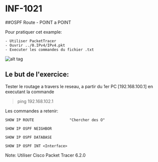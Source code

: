 # INF-1021

##OSPF Route - POINT a POINT

Pour pratiquer cet example:
```
- Utiliser PacketTracer
- Ouvrir ../0.IPv4/IPv4.pkt
- Executer les commandes du fichier .txt
```

![alt tag](https://github.com/CollegeBoreal/INF1021-16H/blob/master/9.OSPFRoute/OSPFRoute.png)

## Le but de l'exercice:

Tester le routage a travers le reseau, a partir du 1er PC [192.168.100.1] en executant la commande

> ping 192.168.102.1 

Les commandes a retenir:

```
SHOW IP ROUTE                "Chercher des O"

SHOW IP OSPF NEIGHBOR

SHOW IP OSPF DATABASE

SHOW IP OSPF INT <Interface>
```

Note: Utiliser Cisco Packet Tracer 6.2.0
